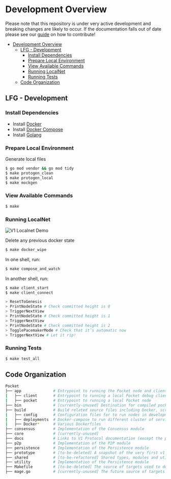 # Development Overview

Please note that this repository is under very active development and breaking changes are likely to occur. If the documentation falls out of date please see our [guide](./../contributing/CONTRIBUTING.md) on how to contribute!

- [Development Overview](#development-overview)
  - [LFG - Development](#lfg---development)
    - [Install Dependencies](#install-dependencies)
    - [Prepare Local Environment](#prepare-local-environment)
    - [View Available Commands](#view-available-commands)
    - [Running LocalNet](#running-localnet)
    - [Running Tests](#running-tests)
  - [Code Organization](#code-organization)

## LFG - Development

### Install Dependencies

- Install [Docker](https://docs.docker.com/get-docker/)
- Install [Docker Compose](https://docs.docker.com/compose/install/)
- Install [Golang](https://go.dev/doc/install)

### Prepare Local Environment

Generate local files

```bash
$ go mod vendor && go mod tidy
$ make protogen_clean
$ make protogen_local
$ make mockgen
```

### View Available Commands

```bash
$ make
```

### Running LocalNet

![V1 Localnet Demo](./v1_localnet.gif)

Delete any previous docker state

```bash
$ make docker_wipe
```

In one shell, run:

```bash
$ make compose_and_watch
```

In another shell, run:

```bash
$ make client_start
$ make client_connect

> ResetToGenesis
> PrintNodeState # Check committed height is 0
> TriggerNextView
> PrintNodeState # Check committed height is 1
> TriggerNextView
> PrintNodeState # Check committed height is 2
> TogglePacemakerMode # Check that it’s automatic now
> TriggerNextView # Let it rip!
```

### Running Tests

```bash
$ make test_all
```

## Code Organization

```bash
Pocket
├── app              # Entrypoint to running the Pocket node and clients
|   ├── client       # Entrypoint to running a local Pocket debug client
|   ├── pocket       # Entrypoint to running a local Pocket node
├── bin              # [currently-unused] Destination for compiled pocket binaries
├── build            # Build related source files including Docker, scripts, etc
|   ├── config       # Configuration files for to run nodes in development
|   ├── deployments  # Docker-compose to run different cluster of services for development
|   ├── Docker*      # Various Dockerfiles
├── consensus        # Implementation of the Consensus module
├── core             # [currently-unused]
├── docs             # Links to V1 Protocol documentation (except the protocol specification)
├── p2p              # Implementation of the P2P module
├── persistence      # Implementation of the Persistence module
├── prototype        # [to-be-deleted] A snapshot of the very first v1 prototype
├── shared           # [to-be-refactored] Shared types, modules and utils
├── utility          # Implementation of the Persistence module
├── Makefile         # [to-be-deleted] The source of targets used to develop, build and test
├── mage.go          # [currently-unused] The future source of targets used to develop, build and test
```
